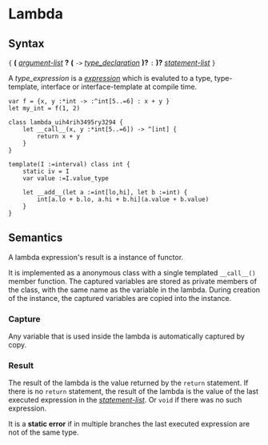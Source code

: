 # Lambda

## Syntax

`{` __(__ [_argument-list_](argument_list.md) __?__ __(__ `->` [_type_declaration_](type_declaration.md) __)?__ `:` __)?__ [_statement-list_](statement_list.md) `}`

A _type_expression_ is a [_expression_](expression.md) which is evaluted to a type,
type-template, interface or interface-template at compile time.

```
var f = {x, y :*int -> :^int[5..=6] : x + y }
let my_int = f(1, 2)

class lambda_uih4rih3495ry3294 {
    let __call__(x, y :*int[5..=6]) -> ^[int] {
        return x + y
    }
}

template(I :=interval) class int {
    static iv = I
    var value :=I.value_type

    let __add__(let a :=int[lo,hi], let b :=int) {
        int[a.lo + b.lo, a.hi + b.hi](a.value + b.value)
    }
}
```

## Semantics
A lambda expression's result is a instance of functor.

It is implemented as a anonymous class with a single templated `__call__()` member function.
The captured variables are stored as private members of the class, with the same name
as the variable in the lambda. During creation of the instance, the captured
variables are copied into the instance.

### Capture
Any variable that is used inside the lambda is automatically captured by copy.

### Result
The result of the lambda is the value returned by the `return` statement. If
there is no `return` statement, the result of the lambda is the value of the
last executed expression in the [_statement-list_](statement_list.md). Or `void` if
there was no such expression.

It is a **static error** if in multiple branches the last executed expression
are not of the same type.




